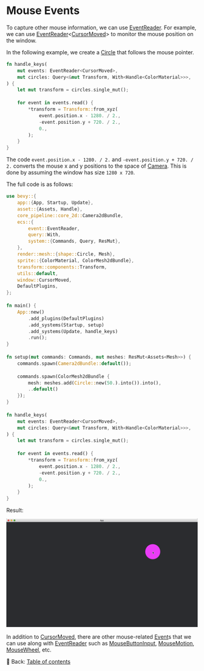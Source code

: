 # Mouse Events

To capture other mouse information, we can use [EventReader](https://docs.rs/bevy/latest/bevy/ecs/event/struct.EventReader.html).
For example, we can use [EventReader](https://docs.rs/bevy/latest/bevy/ecs/event/struct.EventReader.html)<[CursorMoved](https://docs.rs/bevy/latest/bevy/window/struct.CursorMoved.html)> to monitor the mouse position on the window.

In the following example, we create a [Circle](https://docs.rs/bevy/0.12.1/bevy/prelude/shape/struct.Circle.html) that follows the mouse pointer.

```rust
fn handle_keys(
    mut events: EventReader<CursorMoved>,
    mut circles: Query<&mut Transform, With<Handle<ColorMaterial>>>,
) {
    let mut transform = circles.single_mut();

    for event in events.read() {
        *transform = Transform::from_xyz(
            event.position.x - 1280. / 2.,
            -event.position.y + 720. / 2.,
            0.,
        );
    }
}
```

The code `event.position.x - 1280. / 2.` and `-event.position.y + 720. / 2.` converts the mouse x and y positions to the space of [Camera](https://docs.rs/bevy/latest/bevy/render/camera/struct.Camera.html).
This is done by assuming the window has size `1280 x 720`.

The full code is as follows:

```rust
use bevy::{
    app::{App, Startup, Update},
    asset::{Assets, Handle},
    core_pipeline::core_2d::Camera2dBundle,
    ecs::{
        event::EventReader,
        query::With,
        system::{Commands, Query, ResMut},
    },
    render::mesh::{shape::Circle, Mesh},
    sprite::{ColorMaterial, ColorMesh2dBundle},
    transform::components::Transform,
    utils::default,
    window::CursorMoved,
    DefaultPlugins,
};

fn main() {
    App::new()
        .add_plugins(DefaultPlugins)
        .add_systems(Startup, setup)
        .add_systems(Update, handle_keys)
        .run();
}

fn setup(mut commands: Commands, mut meshes: ResMut<Assets<Mesh>>) {
    commands.spawn(Camera2dBundle::default());

    commands.spawn(ColorMesh2dBundle {
        mesh: meshes.add(Circle::new(50.).into()).into(),
        ..default()
    });
}

fn handle_keys(
    mut events: EventReader<CursorMoved>,
    mut circles: Query<&mut Transform, With<Handle<ColorMaterial>>>,
) {
    let mut transform = circles.single_mut();

    for event in events.read() {
        *transform = Transform::from_xyz(
            event.position.x - 1280. / 2.,
            -event.position.y + 720. / 2.,
            0.,
        );
    }
}
```

Result:

![Mouse Events](./pic/mouse_events.png)

In addition to [CursorMoved](https://docs.rs/bevy/latest/bevy/window/struct.CursorMoved.html), there are other mouse-related [Event](https://docs.rs/bevy/latest/bevy/ecs/event/trait.Event.html)s that we can use along with [EventReader](https://docs.rs/bevy/latest/bevy/ecs/event/struct.EventReader.html) such as [MouseButtonInput](https://docs.rs/bevy/latest/bevy/input/mouse/struct.MouseButtonInput.html), [MouseMotion](https://docs.rs/bevy/latest/bevy/input/mouse/struct.MouseMotion.html), [MouseWheel](https://docs.rs/bevy/latest/bevy/input/mouse/struct.MouseWheel.html), etc.

<!-- :arrow_right:  Next:  -->

:blue_book: Back: [Table of contents](./../README.md)

